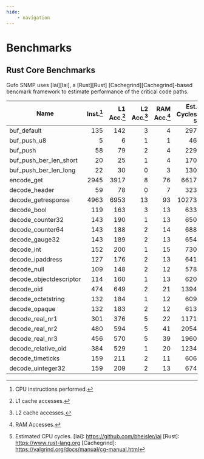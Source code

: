 ```yaml
---
hide:
    - navigation
---
```

# Benchmarks

## Rust Core Benchmarks

Gufo SNMP uses [Iai][Iai], a [Rust][Rust] [Cachegrind][Cachegrind]-based
bencmark framework to estimate performance of the critical code paths.

| Name                    | Inst.[^1] | L1 Acc.[^2] | L2 Acc.[^3] | RAM Acc.[^4] | Est. Cycles [^5] |
| ----------------------- | --------: | ----------: | ----------: | -----------: | ---------------: |
| buf_default             |       135 |         142 |           3 |            4 |              297 |
| buf_push_u8             |         5 |           6 |           1 |            1 |               46 |
| buf_push                |        58 |          79 |           2 |            4 |              229 |
| buf_push_ber_len_short  |        20 |          25 |           1 |            4 |              170 |
| buf_push_ber_len_long   |        22 |          30 |           0 |            3 |              130 |
| encode_get              |      2945 |        3917 |           8 |           76 |             6617 |
| decode_header           |        59 |          78 |           0 |            7 |              323 |
| decode_getresponse      |      4963 |        6953 |          13 |           93 |            10273 |
| decode_bool             |       119 |         163 |           3 |           13 |              633 |
| decode_counter32        |       143 |         190 |           1 |           13 |              650 |
| decode_counter64        |       143 |         188 |           2 |           14 |              688 |
| decode_gauge32          |       143 |         189 |           2 |           13 |              654 |
| decode_int              |       152 |         200 |           1 |           15 |              730 |
| decode_ipaddress        |       127 |         176 |           2 |           13 |              641 |
| decode_null             |       109 |         148 |           2 |           12 |              578 |
| decode_objectdescriptor |       114 |         160 |           1 |           13 |              620 |
| decode_oid              |       474 |         649 |           2 |           21 |             1394 |
| decode_octetstring      |       132 |         184 |           1 |           12 |              609 |
| decode_opaque           |       132 |         183 |           2 |           12 |              613 |
| decode_real_nr1         |       301 |         376 |           5 |           22 |             1171 |
| decode_real_nr2         |       480 |         594 |           5 |           41 |             2054 |
| decode_real_nr3         |       456 |         570 |           5 |           39 |             1960 |
| decode_relative_oid     |       384 |         529 |           1 |           20 |             1234 |
| decode_timeticks        |       159 |         211 |           2 |           11 |              606 |
| decode_uinteger32       |       159 |         209 |           2 |           13 |              674 |

[^1]: CPU instructions performed.
[^2]: L1 cache accesses.
[^3]: L2 cache accesses.
[^4]: RAM Accesses.
[^5]: Estimated CPU cycles.
[Iai]: https://github.com/bheisler/iai
[Rust]: https://www.rust-lang.org
[Cachegrind]: https://valgrind.org/docs/manual/cg-manual.html
